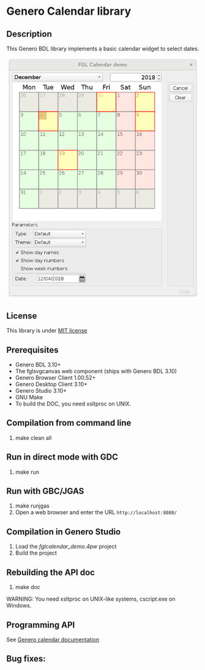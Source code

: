 # Genero Calendar library

## Description

This Genero BDL library implements a basic calendar widget to select dates.

![Genero calendar demo (GDC)](https://github.com/FourjsGenero/fgl_calendar/raw/master/docs/fglcalendar-screen-001.png)

## License

This library is under [MIT license](./LICENSE)

## Prerequisites

* Genero BDL 3.10+
* The fglsvgcanvas web component (ships with Genero BDL 3.10)
* Genero Browser Client 1.00.52+
* Genero Desktop Client 3.10+
* Genero Studio 3.10+
* GNU Make
* To build the DOC, you need xsltproc on UNIX.

## Compilation from command line

1. make clean all

## Run in direct mode with GDC

1. make run

## Run with GBC/JGAS

1. make runjgas
2. Open a web browser and enter the URL ``http://localhost:8080/``

## Compilation in Genero Studio

1. Load the *fglcalendar_demo.4pw* project
2. Build the project

## Rebuilding the API doc

1. make doc

WARNING: You need xsltproc on UNIX-like systems, cscript.exe on Windows.

## Programming API

See [Genero calendar documentation](http://htmlpreview.github.io/?github.com/FourjsGenero/fgl_calendar/raw/master/docs/fglcalendar.html)

## Bug fixes:

